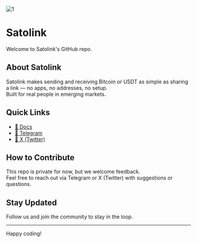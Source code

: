 ![1](https://github.com/user-attachments/assets/db9d88c6-187d-49e6-9d90-278add43f693)

# Satolink 

Welcome to Satolink's GitHub repo.

## About Satolink  
Satolink makes sending and receiving Bitcoin or USDT as simple as sharing a link — no apps, no addresses, no setup.  
Built for real people in emerging markets.

## Quick Links  
- [📖 Docs](https://satolink.gitbook.io/satolink/)  
- [💬 Telegram](https://t.me/satolink)  
- [🔗 X (Twitter)](https://twitter.com/satolink)

## How to Contribute  
This repo is private for now, but we welcome feedback.  
Feel free to reach out via Telegram or X (Twitter) with suggestions or questions.

## Stay Updated  
Follow us and join the community to stay in the loop.

---
Happy coding!
